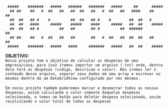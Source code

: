 ```
 #####    #######   #####   ######   #######   #####     ##      #####
  ## ##    ##   #  ##   ##   ##  ##   ##   #  ##   ##   ####    ##   ##
  ##  ##   ## #    #         ##  ##   ## #    #        ##  ##   #
  ##  ##   ####     #####    #####    ####     #####   ##  ##    #####
  ##  ##   ## #         ##   ##       ## #         ##  ######        ##
  ## ##    ##   #  ##   ##   ##       ##   #  ##   ##  ##  ##   ##   ##
 #####    #######   #####   ####     #######   #####   ##  ##    #####
```

**OBJETIVO:** <br> ``Nosso projeto tem o objetivo de calcular as despesas de uma empresa/casa, para isso iremos importar um arquivo (.txt) onde, dentro dele terá as despesas (codigo, descricao e valor). Nós iremos ler o conteudo desse arquivo, separar seus dados em uma array e escrever os mesmos dentro de um DataGridView configurado por nós mesmos.``<br> <br>
``Em nosso projeto também poderemos marcar e desmarcar todos as nossas despesas, assim calculando o valor somente daquelas despesas selecionada, e temos um botão para deletar despesa selecionada, assim recalculando o valor total de todas as despesas``

